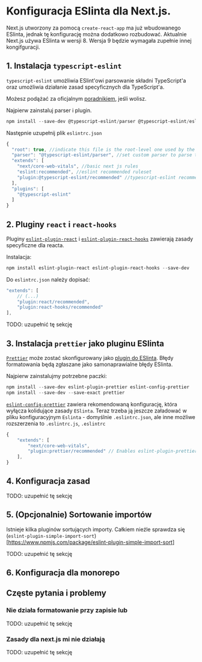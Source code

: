 # Konfiguracja ESlinta dla Next.js.
Next.js utworzony za pomocą `create-react-app` ma już wbudowanego ESlinta, jednak tę konfigurację można dodatkowo rozbudować. Aktualnie Next.js używa ESlinta w wersji 8. Wersja 9 będzie wymagała zupełnie innej kongifguracji.

## 1. Instalacja `typescript-eslint`
`typescript-eslint` umożliwia ESlint'owi parsowanie składni TypeScript'a oraz umożliwia działanie zasad specyficznych dla TypeScript'a.

Możesz podążać za oficjalnym [poradnikiem](https://typescript-eslint.io/getting-started/legacy-eslint-setup), jeśli wolisz.

Najpierw zainstaluj parser i plugin.
```powershell
npm install --save-dev @typescript-eslint/parser @typescript-eslint/eslint-plugin 
```
Następnie uzupełnij plik `eslintrc.json`
```js
{
  "root": true, //indicate this file is the root-level one used by the project and ESLint should not search beyond this directory for config files, generally good practice
  "parser": "@typescript-eslint/parser", //set custom parser to parse typescript code 
  "extends": [
    "next/core-web-vitals", //basic next js rules
    "eslint:recommended", //eslint recommended ruleset
    "plugin:@typescript-eslint/recommended" //typescript-eslint recommended ruleset
  ],
  "plugins": [
    "@typescript-eslint"
  ]
}
```

## 2. Pluginy `react` i `react-hooks`
Pluginy [`eslint-plugin-react`](https://github.com/jsx-eslint/eslint-plugin-react) i [`eslint-plugin-react-hooks`](https://www.npmjs.com/package/eslint-plugin-react-hooks) zawierają zasady specyficzne dla reacta.

Instalacja:
```powershell
npm install eslint-plugin-react eslint-plugin-react-hooks --save-dev
```

Do `eslintrc.json` należy dopisać:
```js
"extends": [
    // (...)
    "plugin:react/recommended",
    "plugin:react-hooks/recommended"
],
```
TODO: uzupełnić tę sekcję

## 3. Instalacja `prettier` jako pluginu ESlinta
[`Prettier`](https://github.com/prettier/prettier) może zostać skonfigurowany jako [plugin do ESlinta](https://github.com/prettier/eslint-plugin-prettier). Błędy formatowania będą zgłaszane jako samonaprawialne błędy ESlinta.

Najpierw zainstalujmy potrzebne paczki:
```powershell
npm install --save-dev eslint-plugin-prettier eslint-config-prettier
npm install --save-dev --save-exact prettier
```
[`eslint-config-prettier`](https://github.com/prettier/eslint-config-prettier) zawiera rekomendowaną konfigurację, która wyłącza kolidujące zasady `ESlinta`. Teraz trzeba ją jeszcze załadować w pliku konfiguracyjnym `Eslinta` - domyślnie `.eslintrc.json`, ale inne możliwe rozszerzenia to `.eslintrc.js`, `.eslintrc`

```js
{
    "extends": [
        "next/core-web-vitals",
        "plugin:prettier/recommended" // Enables eslint-plugin-prettier and eslint-config-prettier. This will display prettier errors as ESLint errors. Make sure this is always the last configuration in the extends array.
    ],
}
```

## 4. Konfiguracja zasad

TODO: uzupełnić tę sekcję

## 5. (Opcjonalnie) Sortowanie importów

Istnieje kilka pluginów sortujących importy. Całkiem nieźle sprawdza się (`eslint-plugin-simple-import-sort`)[https://www.npmjs.com/package/eslint-plugin-simple-import-sort]

TODO: uzupełnić tę sekcję

## 6. Konfiguracja dla monorepo

## Częste pytania i problemy

### Nie działa formatowanie przy zapisie lub 
TODO: uzupełnić tę sekcję

### Zasady dla next.js mi nie działają
TODO: uzupełnić tę sekcję


